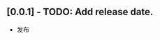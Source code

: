 <!--
 * @Descripttion: 
 * @version: 1.0
 * @Author: Matthew
 * @Date: 2021-05-20 18:06:26
 * @LastEditTime: 2021-06-28 10:58:56
-->
## [0.0.1] - TODO: Add release date.

* 发布
